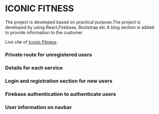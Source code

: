 # ICONIC FITNESS

The project is developed based on practical purpose.The project is developed by using React,Firebase, Bootstrap etc.A blog section is added to provide information to the customer

Live cite of [Iconic Fitness](https://healthcare-related-websi-b4d2f.web.app/).

### Private route for unregistered users

### Details for each service

### Login and registration section for new users

### Firebase authentication to authenticate users

### User information on navbar
